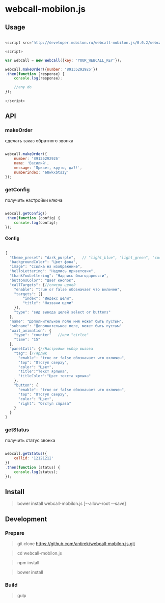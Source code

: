 # webcall-mobilon.js

## Usage

`````javascript

<script src="http://developer.mobilon.ru/webcall-mobilon.js/0.0.2/webcall.js"></script>

<script>

var webcall = new Webcall({key: 'YOUR_WEBCALL_KEY'});

webcall.makeOrder({number: '89135292926'})
.then(function (response) {
	console.log(response);

	//any do
});
	
</script>


`````


## API

### makeOrder 

сделать заказ обратного звонка

`````javascript

webcall.makeOrder({
	number: '89135292926'
	name: 'Василий',
	message: 'Привет, круто, да?!',
	numberindex: '68wkxbtszy'
});

`````


### getConfig

получить настройки ключа

`````javascript

webcall.getConfig()
.then(function (config) {
	console.log(config);
});

`````

#### Config

`````javascript

{
  "theme_preset": "dark_purple",   // "light_blue", "light_green", "custom"
  "backgroundColor": "Цвет фона",
  "image": "Ссылка на изображение",
  "helloLettering": "Надпись приветсвия",
  "thankYouLettering": "Надпись благодарности",
  "buttonsColor": "Цвет кнопок",
  "callTargets": {//список целей
    "enable": "true or false обозначает что включен",
    "targets": [{
        "index": "Индекс цели",
        "title": "Названи цели" 
    }],
    "type": "вид вывода целей select or buttons" 
  },
  "name": "Дополнительное поле имя может быть пустым",
  "subname": "Дополнительное поле, может быть пустым"
  "wait_animation": {
    "type": "counter"   //или "cirlce"
    "time": "15"
  },
  "panelCall": {//Настройки выбор вызова
    "tag": {//ярлык
      "enable": "true or false обозначает что включен",
      "top": "Отступ сверху",
      "color": "Цвет",
      "title":"Текст ярлыка",
      "titleColor":"Цвет текста ярлыка" 
    },
    "button": {
      "enable": "true or false обозначает что включен",
      "top": "Отступ сверху",
      "color": "Цвет",
      "right": "Отступ справа" 
    }
  }
}

`````


### getStatus 

получить статус звонка

`````javascript

webcall.getStatus({
	callid: '12121212'
})
.then(function (status) {
	console.log(status);
});

`````


## Install

> bower install webcall-mobilon.js  [--allow-root --save]




## Development


### Prepare

> git clone https://github.com/antirek/webcall-mobilon.js.git 

> cd webcall-mobilon.js

> npm install

> bower install


### Build 

> gulp
